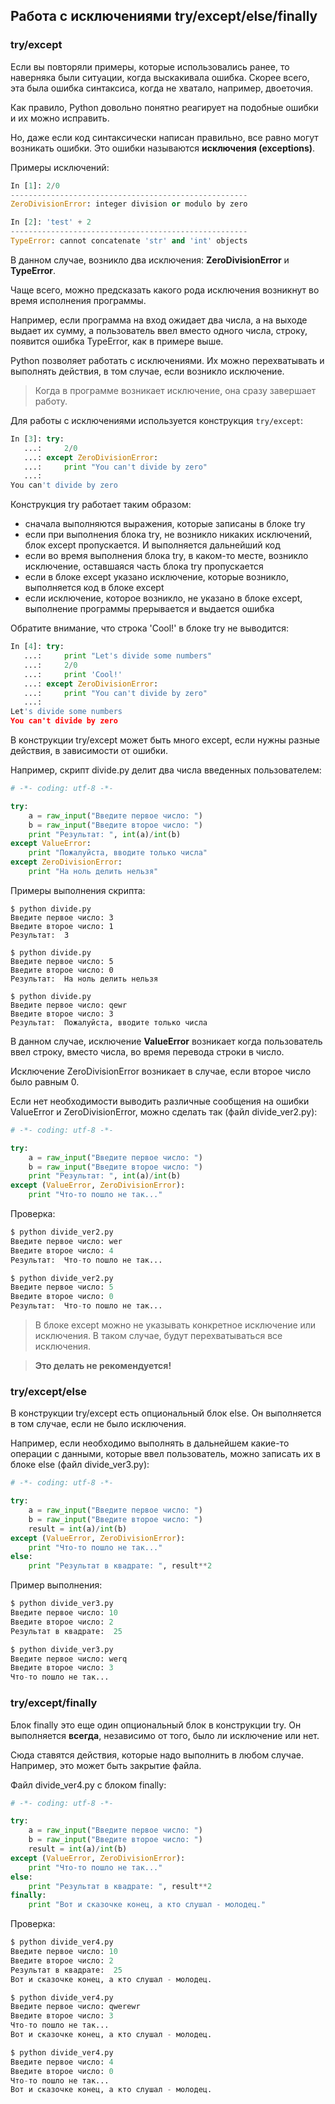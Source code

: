## Работа с исключениями try/except/else/finally

### try/except

Если вы повторяли примеры, которые использовались ранее, то наверняка были ситуации, когда выскакивала ошибка. Скорее всего, эта была ошибка синтаксиса, когда не хватало, например, двоеточия.

Как правило, Python довольно понятно реагирует на подобные ошибки и их можно исправить.

Но, даже если код синтаксически написан правильно, все равно могут возникать ошибки. Это ошибки называются __исключения (exceptions)__.

Примеры исключений:
```python
In [1]: 2/0
-----------------------------------------------------
ZeroDivisionError: integer division or modulo by zero

In [2]: 'test' + 2
-----------------------------------------------------
TypeError: cannot concatenate 'str' and 'int' objects
```

В данном случае, возникло два исключения: __ZeroDivisionError__ и __TypeError__.

Чаще всего, можно предсказать какого рода исключения возникнут во время исполнения программы.

Например, если программа на вход ожидает два числа, а на выходе выдает их сумму, а пользователь ввел вместо одного числа, строку, появится ошибка TypeError, как в примере выше. 

Python позволяет работать с исключениями. Их можно перехватывать и выполнять действия, в том случае, если возникло исключение.


> Когда в программе возникает исключение, она сразу завершает работу.

Для работы с исключениями используется конструкция ```try/except```:
```python
In [3]: try:
   ...:     2/0
   ...: except ZeroDivisionError:
   ...:     print "You can't divide by zero"
   ...:     
You can't divide by zero
```

Конструкция try работает таким образом:
* сначала выполняются выражения, которые записаны в блоке try
* если при выполнения блока try, не возникло никаких исключений, блок except пропускается. И выполняется дальнейший код
* если во время выполнения блока try, в каком-то месте, возникло исключение, оставшаяся часть блока try пропускается
 * если в блоке except указано исключение, которые возникло, выполняется код в блоке except
 * если исключение, которое возникло, не указано в блоке except, выполнение программы прерывается и выдается ошибка

Обратите внимание, что строка 'Cool!' в блоке try не выводится:
```python
In [4]: try:
   ...:     print "Let's divide some numbers"
   ...:     2/0
   ...:     print 'Cool!'
   ...: except ZeroDivisionError:
   ...:     print "You can't divide by zero"
   ...:     
Let's divide some numbers
You can't divide by zero
```

В конструкции try/except может быть много except, если нужны разные действия, в зависимости от ошибки.

Например, скрипт divide.py делит два числа введенных пользователем:
```python
# -*- coding: utf-8 -*-

try:
    a = raw_input("Введите первое число: ")
    b = raw_input("Введите второе число: ")
    print "Результат: ", int(a)/int(b)
except ValueError:
    print "Пожалуйста, вводите только числа"
except ZeroDivisionError:
    print "На ноль делить нельзя"
```

Примеры выполнения скрипта:
```
$ python divide.py
Введите первое число: 3
Введите второе число: 1
Результат:  3

$ python divide.py
Введите первое число: 5
Введите второе число: 0
Результат:  На ноль делить нельзя

$ python divide.py
Введите первое число: qewr
Введите второе число: 3
Результат:  Пожалуйста, вводите только числа
```

В данном случае, исключение __ValueError__ возникает когда пользователь ввел строку, вместо числа, во время перевода строки в число.

Исключение ZeroDivisionError возникает в случае, если второе число было равным 0.

Если нет необходимости выводить различные сообщения на ошибки ValueError и ZeroDivisionError, можно сделать так (файл divide_ver2.py):
```python
# -*- coding: utf-8 -*-

try:
    a = raw_input("Введите первое число: ")
    b = raw_input("Введите второе число: ")
    print "Результат: ", int(a)/int(b)
except (ValueError, ZeroDivisionError):
    print "Что-то пошло не так..."
```

Проверка:
```python
$ python divide_ver2.py
Введите первое число: wer
Введите второе число: 4
Результат:  Что-то пошло не так...

$ python divide_ver2.py
Введите первое число: 5
Введите второе число: 0
Результат:  Что-то пошло не так...
```


> В блоке except можно не указывать конкретное исключение или исключения. В таком случае, будут перехватываться все исключения.

> __Это делать не рекомендуется!__


### try/except/else
В конструкции try/except есть опциональный блок else. Он выполняется в том случае, если не было исключения.

Например, если необходимо выполнять в дальнейшем какие-то операции с данными, которые ввел пользователь, можно записать их в блоке else (файл divide_ver3.py): 
```python
# -*- coding: utf-8 -*-

try:
    a = raw_input("Введите первое число: ")
    b = raw_input("Введите второе число: ")
    result = int(a)/int(b)
except (ValueError, ZeroDivisionError):
    print "Что-то пошло не так..."
else:
    print "Результат в квадрате: ", result**2
```

Пример выполнения:
```python
$ python divide_ver3.py
Введите первое число: 10
Введите второе число: 2
Результат в квадрате:  25

$ python divide_ver3.py
Введите первое число: werq
Введите второе число: 3
Что-то пошло не так...
```

### try/except/finally
Блок finally это еще один опциональный блок в конструкции try. Он выполняется __всегда__, независимо от того, было ли исключение или нет.

Сюда ставятся действия, которые надо выполнить в любом случае. Например, это может быть закрытие файла.

Файл divide_ver4.py с блоком finally:
```python
# -*- coding: utf-8 -*-

try:
    a = raw_input("Введите первое число: ")
    b = raw_input("Введите второе число: ")
    result = int(a)/int(b)
except (ValueError, ZeroDivisionError):
    print "Что-то пошло не так..."
else:
    print "Результат в квадрате: ", result**2
finally:
    print "Вот и сказочке конец, а кто слушал - молодец."
```

Проверка:
```python
$ python divide_ver4.py
Введите первое число: 10
Введите второе число: 2
Результат в квадрате:  25
Вот и сказочке конец, а кто слушал - молодец.

$ python divide_ver4.py
Введите первое число: qwerewr
Введите второе число: 3
Что-то пошло не так...
Вот и сказочке конец, а кто слушал - молодец.

$ python divide_ver4.py
Введите первое число: 4
Введите второе число: 0
Что-то пошло не так...
Вот и сказочке конец, а кто слушал - молодец.
```

